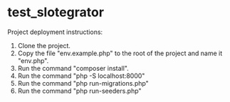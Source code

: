 # test_slotegrator
Project deployment instructions:
1) Clone the project.
2) Copy the file "env.example.php" to the root of the project and name it "env.php".
3) Run the command "composer install". 
4) Run the command "php -S localhost:8000"
5) Run the command "php run-migrations.php"
6) Run the command "php run-seeders.php"
